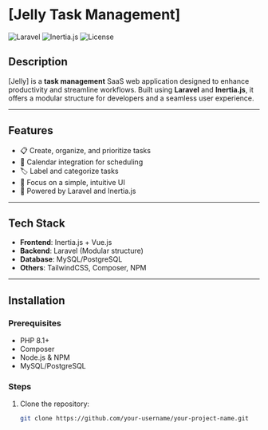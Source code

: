 # [Jelly Task Management]

![Laravel](https://img.shields.io/badge/Laravel-9.x-orange?style=flat-square)
![Inertia.js](https://img.shields.io/badge/Inertia.js-Vue-green?style=flat-square)
![License](https://img.shields.io/badge/license-MIT-blue?style=flat-square)

## Description
[Jelly] is a **task management** SaaS web application designed to enhance productivity and streamline workflows. Built using **Laravel** and **Inertia.js**, it offers a modular structure for developers and a seamless user experience.

---

## Features
- 📋 Create, organize, and prioritize tasks
- 📆 Calendar integration for scheduling
- 🏷️ Label and categorize tasks
- 🌟 Focus on a simple, intuitive UI
- 🚀 Powered by Laravel and Inertia.js

---

## Tech Stack
- **Frontend**: Inertia.js + Vue.js
- **Backend**: Laravel (Modular structure)
- **Database**: MySQL/PostgreSQL
- **Others**: TailwindCSS, Composer, NPM

---

## Installation

### Prerequisites
- PHP 8.1+
- Composer
- Node.js & NPM
- MySQL/PostgreSQL

### Steps
1. Clone the repository:
   ```bash
   git clone https://github.com/your-username/your-project-name.git

